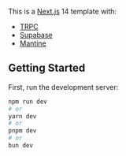 This is a [Next.js](https://nextjs.org/) 14 template with:
- [TRPC](https://trpc.io/)
- [Supabase](https://supabase.com)
- [Mantine](https://mantine.dev)

## Getting Started

First, run the development server:

```bash
npm run dev
# or
yarn dev
# or
pnpm dev
# or
bun dev
```
